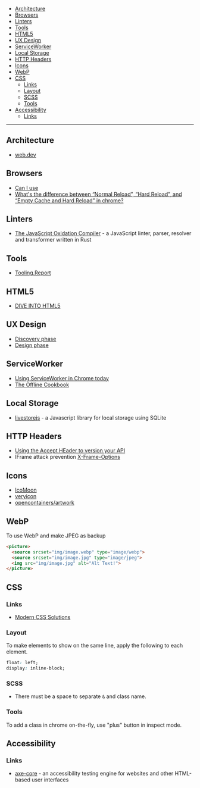 - [Architecture](#architecture)
- [Browsers](#browsers)
- [Linters](#linters)
- [Tools](#tools)
- [HTML5](#html5)
- [UX Design](#ux-design)
- [ServiceWorker](#serviceworker)
- [Local Storage](#local-storage)
- [HTTP Headers](#http-headers)
- [Icons](#icons)
- [WebP](#webp)
- [CSS](#css)
  * [Links](#links)
  * [Layout](#layout)
  * [SCSS](#scss)
  * [Tools](#tools-1)
- [Accessibility](#accessibility)
  * [Links](#links-1)
____

## Architecture

- [web.dev](https://web.dev/)

## Browsers

- [Can I use](http://caniuse.com/)
- [What's the difference between “Normal Reload”, “Hard Reload”, and “Empty Cache and Hard Reload” in chrome?](http://stackoverflow.com/questions/14969315/whats-the-difference-between-normal-reload-hard-reload-and-empty-cache-a)

## Linters

- [The JavaScript Oxidation Compiler](https://oxc.rs/) - a JavaScript linter,
  parser, resolver and transformer written in Rust

## Tools

- [Tooling.Report](https://bundlers.tooling.report/)

## HTML5

- [DIVE INTO HTML5](http://diveintohtml5.info/)

## UX Design

- [Discovery phase](https://www.uxapprentice.com/discovery/)
- [Design phase](https://www.uxapprentice.com/design/)

## ServiceWorker

- [Using ServiceWorker in Chrome today](https://jakearchibald.com/2014/using-serviceworker-today/)
- [The Offline Cookbook](https://jakearchibald.com/2014/offline-cookbook/)

## Local Storage

- [livestorejs](https://github.com/livestorejs) - a Javascript library for local
  storage using SQLite

## HTTP Headers

- [Using the Accept HEader to version your API](http://labs.qandidate.com/blog/2014/10/16/using-the-accept-header-to-version-your-api/)
- IFrame attack prevention [X-Frame-Options](https://developer.mozilla.org/en-US/docs/Web/HTTP/Headers/X-Frame-Options)

## Icons

- [IcoMoon](https://icomoon.io/)
- [veryicon](http://www.veryicon.com/)
- [opencontainers/artwork](https://github.com/opencontainers/artwork)

## WebP

To use WebP and make JPEG as backup

```html
<picture>
  <source srcset="img/image.webp" type="image/webp">
  <source srcset="img/image.jpg" type="image/jpeg">
  <img src="img/image.jpg" alt="Alt Text!">
</picture>
```

## CSS

### Links

- [Modern CSS Solutions](https://moderncss.dev/)

### Layout

To make elements to show on the same line, apply the following to each element.

```css
float: left;
display: inline-block;
```

### SCSS

- There must be a space to separate `&` and class name.

### Tools

To add a class in chrome on-the-fly, use "plus" button in inspect mode.

## Accessibility

### Links

- [axe-core](https://www.npmjs.com/package/axe-core) - an accessibility testing
  engine for websites and other HTML-based user interfaces
